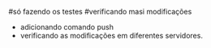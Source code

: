 #só fazendo os testes
#verificando masi modificações
* adicionando comando push
* verificando as modificações em diferentes servidores.
